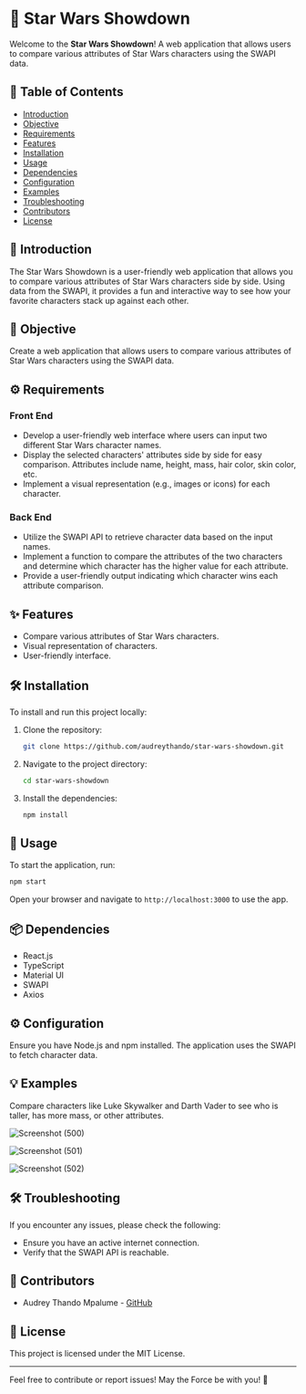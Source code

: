 # 🌟 Star Wars Showdown

Welcome to the **Star Wars Showdown**! A web application that allows users to compare various attributes of Star Wars characters using the SWAPI data.

## 📖 Table of Contents

- [Introduction](#introduction)
- [Objective](#objective)
- [Requirements](#requirements)
- [Features](#features)
- [Installation](#installation)
- [Usage](#usage)
- [Dependencies](#dependencies)
- [Configuration](#configuration)
- [Examples](#examples)
- [Troubleshooting](#troubleshooting)
- [Contributors](#contributors)
- [License](#license)

## 🌌 Introduction

The Star Wars Showdown is a user-friendly web application that allows you to compare various attributes of Star Wars characters side by side. Using data from the SWAPI, it provides a fun and interactive way to see how your favorite characters stack up against each other.

## 🎯 Objective

Create a web application that allows users to compare various attributes of Star Wars characters using the SWAPI data.

## ⚙️ Requirements

### Front End

- Develop a user-friendly web interface where users can input two different Star Wars character names.
- Display the selected characters' attributes side by side for easy comparison. Attributes include name, height, mass, hair color, skin color, etc.
- Implement a visual representation (e.g., images or icons) for each character.

### Back End

- Utilize the SWAPI API to retrieve character data based on the input names.
- Implement a function to compare the attributes of the two characters and determine which character has the higher value for each attribute.
- Provide a user-friendly output indicating which character wins each attribute comparison.

## ✨ Features

- Compare various attributes of Star Wars characters.
- Visual representation of characters.
- User-friendly interface.

## 🛠️ Installation

To install and run this project locally:

1. Clone the repository:
    ```bash
    git clone https://github.com/audreythando/star-wars-showdown.git
    ```
2. Navigate to the project directory:
    ```bash
    cd star-wars-showdown
    ```
3. Install the dependencies:
    ```bash
    npm install
    ```

## 🚀 Usage

To start the application, run:

```bash
npm start
```

Open your browser and navigate to `http://localhost:3000` to use the app.

## 📦 Dependencies

- React.js
- TypeScript
- Material UI
- SWAPI
- Axios

## ⚙️ Configuration

Ensure you have Node.js and npm installed. The application uses the SWAPI to fetch character data.

## 💡 Examples

Compare characters like Luke Skywalker and Darth Vader to see who is taller, has more mass, or other attributes.

![Screenshot (500)](https://github.com/audreythando/star-wars-showdown/assets/82891759/34dae0e2-1e00-4932-a614-51ae48e49621)

![Screenshot (501)](https://github.com/audreythando/star-wars-showdown/assets/82891759/838b6854-d0bd-4781-bcca-a9724c8fdb1d)

![Screenshot (502)](https://github.com/audreythando/star-wars-showdown/assets/82891759/54e23c23-d92f-4f07-af51-ad2165f38832)


## 🛠️ Troubleshooting

If you encounter any issues, please check the following:
- Ensure you have an active internet connection.
- Verify that the SWAPI API is reachable.

## 👥 Contributors

- Audrey Thando Mpalume - [GitHub](https://github.com/audreythando)

## 📄 License

This project is licensed under the MIT License.

---

Feel free to contribute or report issues! May the Force be with you! 🌠
